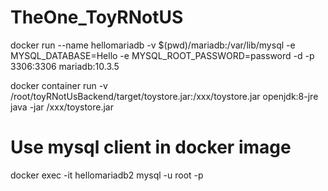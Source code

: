 # TheOne_ToyRNotUS

docker run --name hellomariadb -v $(pwd)/mariadb:/var/lib/mysql -e MYSQL_DATABASE=Hello -e MYSQL_ROOT_PASSWORD=password -d -p 3306:3306 mariadb:10.3.5

docker container run -v /root/toyRNotUsBackend/target/toystore.jar:/xxx/toystore.jar openjdk:8-jre java -jar /xxx/toystore.jar

# Use mysql client in docker image
docker exec -it hellomariadb2 mysql -u root -p
